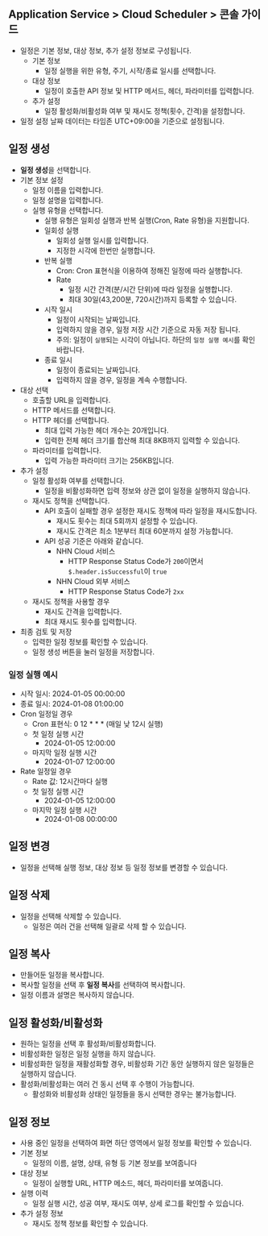 ## Application Service > Cloud Scheduler > 콘솔 가이드

* 일정은 기본 정보, 대상 정보, 추가 설정 정보로 구성됩니다.
    * 기본 정보
        * 일정 실행을 위한 유형, 주기, 시작/종료 일시를 선택합니다.
    * 대상 정보
        * 일정이 호출한 API 정보 및 HTTP 메서드, 헤더, 파라미터를 입력합니다.
    * 추가 설정
        * 일정 활성화/비활성화 여부 및 재시도 정책(횟수, 간격)을 설정합니다.
* 일정 설정 날짜 데이터는 타임존 UTC+09:00을 기준으로 설정됩니다.

## 일정 생성

* **일정 생성**을 선택합니다.
* 기본 정보 설정
    * 일정 이름을 입력합니다.
    * 일정 설명을 입력합니다.
    * 실행 유형을 선택합니다.
        * 실행 유형은 일회성 실행과 반복 실행(Cron, Rate 유형)을 지원합니다.
        * 일회성 실행
            * 일회성 실행 일시를 입력합니다.
            * 지정한 시각에 한번만 실행합니다.
        * 반복 실행
            * Cron: Cron 표현식을 이용하여 정해진 일정에 따라 실행합니다.
            * Rate
                * 일정 시간 간격(분/시간 단위)에 따라 일정을 실행합니다.
                * 최대 30일(43,200분, 720시간)까지 등록할 수 있습니다.
        * 시작 일시
            * 일정이 시작되는 날짜입니다.
            * 입력하지 않을 경우, 일정 저장 시간 기준으로 자동 저장 됩니다.
            * 주의: 일정이 `실행`되는 시각이 아닙니다. 하단의 `일정 실행 예시`를 확인 바랍니다.
        * 종료 일시
            * 일정이 종료되는 날짜입니다.
            * 입력하지 않을 경우, 일정을 계속 수행합니다.
* 대상 선택
    * 호출할 URL을 입력합니다.
    * HTTP 메서드를 선택합니다.
    * HTTP 헤더를 선택합니다.
        * 최대 입력 가능한 헤더 개수는 20개입니다.
        * 입력한 전체 헤더 크기를 합산해 최대 8KB까지 입력할 수 있습니다.
    * 파라미터를 입력합니다.
        * 입력 가능한 파라미터 크기는 256KB입니다.
* 추가 설정
    * 일정 활성화 여부를 선택합니다.
        * 일정을 비활성화하면 입력 정보와 상관 없이 일정을 실행하지 않습니다.
    * 재시도 정책을 선택합니다.
        * API 호출이 실패할 경우 설정한 재시도 정책에 따라 일정을 재시도합니다.
            * 재시도 횟수는 최대 5회까지 설정할 수 있습니다.
            * 재시도 간격은 최소 1분부터 최대 60분까지 설정 가능합니다.
        * API 성공 기준은 아래와 같습니다.
            * NHN Cloud 서비스
                * HTTP Response Status Code가 `200`이면서 `$.header.isSuccessful`이 `true`
            * NHN Cloud 외부 서비스
                * HTTP Response Status Code가 `2xx`
    * 재시도 정책을 사용할 경우
        * 재시도 간격을 입력합니다.
        * 최대 재시도 횟수를 입력합니다.
* 최종 검토 및 저장
    * 입력한 일정 정보를 확인할 수 있습니다.
    * 일정 생성 버튼을 눌러 일정을 저장합니다.


### 일정 실행 예시

* 시작 일시: 2024-01-05 00:00:00
* 종료 일시: 2024-01-08 01:00:00
* Cron 일정일 경우
    * Cron 표현식: 0 12 \* \* \* (매일 낮 12시 실행)
    * 첫 일정 실행 시간
        * 2024-01-05 12:00:00
    * 마지막 일정 실행 시간
        * 2024-01-07 12:00:00
* Rate 일정일 경우
    * Rate 값: 12시간마다 실행
    * 첫 일정 실행 시간
        * 2024-01-05 12:00:00
    * 마지막 일정 실행 시간
        * 2024-01-08 00:00:00

## 일정 변경

* 일정을 선택해 실행 정보, 대상 정보 등 일정 정보를 변경할 수 있습니다.

## 일정 삭제

* 일정을 선택해 삭제할 수 있습니다.
    * 일정은 여러 건을 선택해 일괄로 삭제 할 수 있습니다.

## 일정 복사

* 만들어둔 일정을 복사합니다.
* 복사할 일정을 선택 후 **일정 복사**를 선택하여 복사합니다.
* 일정 이름과 설명은 복사하지 않습니다.

## 일정 활성화/비활성화

* 원하는 일정을 선택 후 활성화/비활성화합니다.
* 비활성화한 일정은 일정 실행을 하지 않습니다.
* 비활성화한 일정을 재활성화할 경우, 비활성화 기간 동안 실행하지 않은 일정들은 실행하지 않습니다.
* 활성화/비활성화는 여러 건 동시 선택 후 수행이 가능합니다.
    * 활성화와 비활성화 상태인 일정들을 동시 선택한 경우는 불가능합니다.

## 일정 정보

* 사용 중인 일정을 선택하여 화면 하단 영역에서 일정 정보를 확인할 수 있습니다.
* 기본 정보
    * 일정의 이름, 설명, 상태, 유형 등 기본 정보를 보여줍니다
* 대상 정보
    * 일정이 실행할 URL, HTTP 메소드, 헤더, 파라미터를 보여줍니다.
* 실행 이력
    * 일정 실행 시간, 성공 여부, 재시도 여부, 상세 로그를 확인할 수 있습니다.
* 추가 설정 정보
    * 재시도 정책 정보를 확인할 수 있습니다.
